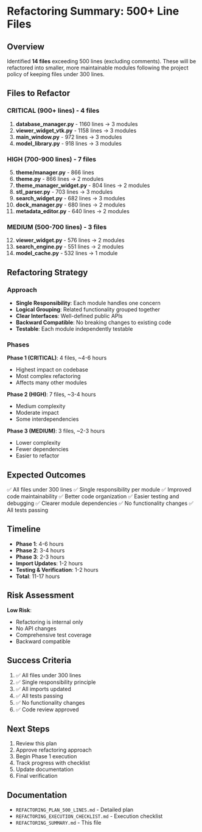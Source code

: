# Refactoring Summary: 500+ Line Files

## Overview

Identified **14 files** exceeding 500 lines (excluding comments). These will be refactored into smaller, more maintainable modules following the project policy of keeping files under 300 lines.

## Files to Refactor

### CRITICAL (900+ lines) - 4 files
1. **database_manager.py** - 1160 lines → 3 modules
2. **viewer_widget_vtk.py** - 1158 lines → 3 modules
3. **main_window.py** - 972 lines → 3 modules
4. **model_library.py** - 918 lines → 3 modules

### HIGH (700-900 lines) - 7 files
5. **theme/manager.py** - 866 lines
6. **theme.py** - 866 lines → 2 modules
7. **theme_manager_widget.py** - 804 lines → 2 modules
8. **stl_parser.py** - 703 lines → 3 modules
9. **search_widget.py** - 682 lines → 3 modules
10. **dock_manager.py** - 680 lines → 2 modules
11. **metadata_editor.py** - 640 lines → 2 modules

### MEDIUM (500-700 lines) - 3 files
12. **viewer_widget.py** - 576 lines → 2 modules
13. **search_engine.py** - 551 lines → 2 modules
14. **model_cache.py** - 532 lines → 1 module

## Refactoring Strategy

### Approach
- **Single Responsibility**: Each module handles one concern
- **Logical Grouping**: Related functionality grouped together
- **Clear Interfaces**: Well-defined public APIs
- **Backward Compatible**: No breaking changes to existing code
- **Testable**: Each module independently testable

### Phases

**Phase 1 (CRITICAL)**: 4 files, ~4-6 hours
- Highest impact on codebase
- Most complex refactoring
- Affects many other modules

**Phase 2 (HIGH)**: 7 files, ~3-4 hours
- Medium complexity
- Moderate impact
- Some interdependencies

**Phase 3 (MEDIUM)**: 3 files, ~2-3 hours
- Lower complexity
- Fewer dependencies
- Easier to refactor

## Expected Outcomes

✅ All files under 300 lines
✅ Single responsibility per module
✅ Improved code maintainability
✅ Better code organization
✅ Easier testing and debugging
✅ Clearer module dependencies
✅ No functionality changes
✅ All tests passing

## Timeline

- **Phase 1**: 4-6 hours
- **Phase 2**: 3-4 hours
- **Phase 3**: 2-3 hours
- **Import Updates**: 1-2 hours
- **Testing & Verification**: 1-2 hours
- **Total**: 11-17 hours

## Risk Assessment

**Low Risk**: 
- Refactoring is internal only
- No API changes
- Comprehensive test coverage
- Backward compatible

## Success Criteria

1. ✅ All files under 300 lines
2. ✅ Single responsibility principle
3. ✅ All imports updated
4. ✅ All tests passing
5. ✅ No functionality changes
6. ✅ Code review approved

## Next Steps

1. Review this plan
2. Approve refactoring approach
3. Begin Phase 1 execution
4. Track progress with checklist
5. Update documentation
6. Final verification

## Documentation

- `REFACTORING_PLAN_500_LINES.md` - Detailed plan
- `REFACTORING_EXECUTION_CHECKLIST.md` - Execution checklist
- `REFACTORING_SUMMARY.md` - This file

